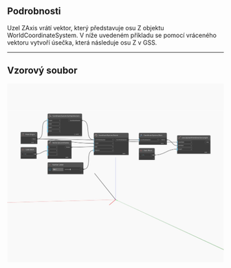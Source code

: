 ## Podrobnosti
Uzel ZAxis vrátí vektor, který představuje osu Z objektu WorldCoordinateSystem. V níže uvedeném příkladu se pomocí vráceného vektoru vytvoří úsečka, která následuje osu Z v GSS.
___
## Vzorový soubor

![ZAxis](./Autodesk.DesignScript.Geometry.CoordinateSystem.ZAxis_img.jpg)

